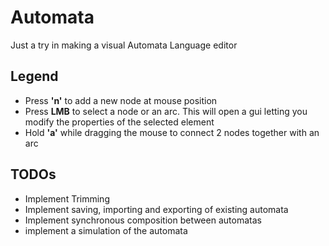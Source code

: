 # Automata
Just a try in making a visual Automata Language editor

Legend
------
+ Press **'n'** to add a new node at mouse position
+ Press **LMB** to select a node or an arc. This will open a gui letting you modify the properties of the selected element
+ Hold **'a'** while dragging the mouse to connect 2 nodes together with an arc

TODOs
-------
+ Implement Trimming
+ Implement saving, importing and exporting of existing automata
+ Implement synchronous composition between automatas
+ implement a simulation of the automata


